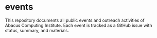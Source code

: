 # events
This repository documents all public events and outreach activities of Abacus Computing Institute. Each event is tracked as a GitHub issue with status, summary, and materials.
